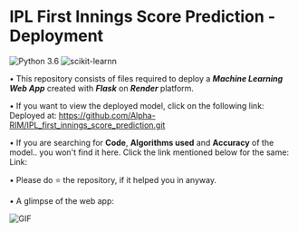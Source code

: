 # IPL First Innings Score Prediction - Deployment
![Python 3.6](https://img.shields.io/badge/Python-3.6-brightgreen.svg) ![scikit-learnn](https://img.shields.io/badge/Library-Scikit_Learn-orange.svg)

• This repository consists of files required to deploy a ___Machine Learning Web App___ created with ___Flask___ on ___Render___ platform.

• If you want to view the deployed model, click on the following link:<br />
Deployed at: https://github.com/Alpha-RIM/IPL_first_innings_score_prediction.git

• If you are searching for __Code__, __Algorithms used__ and __Accuracy__ of the model.. you won't find it here. Click the link mentioned below for the same:<br />
Link: 

• Please do ⭐ the repository, if it helped you in anyway.

• A glimpse of the web app:

 ![GIF](readme_resources/ipl-first-innings-score-web-app.gif)
 
